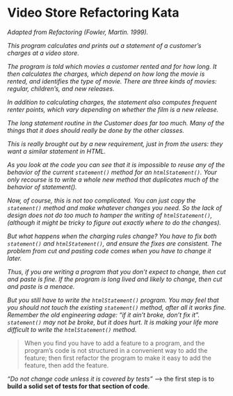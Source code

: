 Video Store Refactoring Kata
============================

*Adapted from Refactoring (Fowler, Martin. 1999).*

*This program calculates and prints out a statement of a customer’s charges at a video store.*

*The program is told which movies a customer rented and for how long. It then calculates the charges, which depend on how long the movie is rented, and identifies the type of movie. There are three kinds of movies: regular, children’s, and new releases.*

*In addition to calculating charges, the statement also computes frequent renter points, which vary depending on whether the film is a new release.* 

*The long statement routine in the Customer does far too much. Many of the things that it does should really be done by the other classes.*

*This is really brought out by a new requirement, just in from the users: they want a similar statement in HTML.*

*As you look at the code you can see that it is impossible to reuse any of the behavior of the current `statement()` method for an `htmlStatement()`. Your only recourse is to write a whole new method that duplicates much of the behavior of statement().* 

*Now, of course, this is not too complicated. You can just copy the `statement()` method and make whatever changes you need. So the lack of design does not do too much to hamper the writing of `htmlStatement()`, (although it might be tricky to figure out exactly where to do the changes).* 

*But what happens when the charging rules change? You have to fix both `statement()` and `htmlStatement()`, and ensure the fixes are consistent. The problem from cut and pasting code comes when you have to change it later.* 

*Thus, if you are writing a program that you don’t expect to change, then cut and paste is fine. If the program is long lived and likely to change, then cut and paste is a menace.* 

*But you still have to write the `htmlStatement()` program. You may feel that you should not touch the existing `statement()` method, after all it works fine. Remember the old engineering adage: “if it ain’t broke, don’t fix it”. `statement()` may not be broke, but it does hurt. It is making your life more difficult to write the `htmlStatement()` method.* 

> When you find you have to add a feature to a program, and the program’s code is not structured in a convenient way to add the feature; then first refactor the program to make it easy to add the feature, then add the feature.

*“Do not change code unless it is covered by tests”* —> the first step is to **build a solid set of tests for that section of code**. 